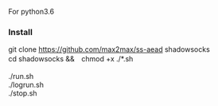 For python3.6
### Install
git clone https://github.com/max2max/ss-aead shadowsocks<br />
cd shadowsocks &&　chmod +x ./*.sh<br />
<br />
./run.sh<br />
./logrun.sh<br />
./stop.sh<br />
